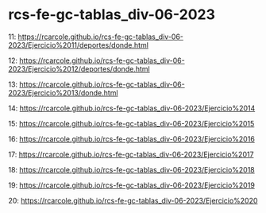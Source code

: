 # rcs-fe-gc-tablas_div-06-2023

11:
https://rcarcole.github.io/rcs-fe-gc-tablas_div-06-2023/Ejercicio%2011/deportes/donde.html

12:
https://rcarcole.github.io/rcs-fe-gc-tablas_div-06-2023/Ejercicio%2012/deportes/donde.html

13:
https://rcarcole.github.io/rcs-fe-gc-tablas_div-06-2023/Ejercicio%2013/donde.html

14:
https://rcarcole.github.io/rcs-fe-gc-tablas_div-06-2023/Ejercicio%2014

15:
https://rcarcole.github.io/rcs-fe-gc-tablas_div-06-2023/Ejercicio%2015

16:
https://rcarcole.github.io/rcs-fe-gc-tablas_div-06-2023/Ejercicio%2016

17:
https://rcarcole.github.io/rcs-fe-gc-tablas_div-06-2023/Ejercicio%2017

18:
https://rcarcole.github.io/rcs-fe-gc-tablas_div-06-2023/Ejercicio%2018

19:
https://rcarcole.github.io/rcs-fe-gc-tablas_div-06-2023/Ejercicio%2019

20:
https://rcarcole.github.io/rcs-fe-gc-tablas_div-06-2023/Ejercicio%2020

